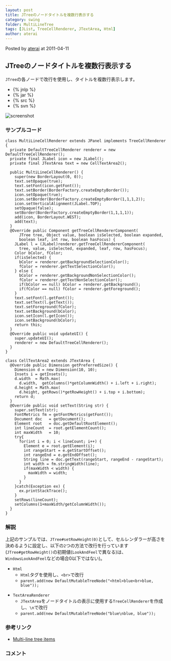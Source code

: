 ```yaml
---
layout: post
title: JTreeのノードタイトルを複数行表示する
category: swing
folder: MultiLineTree
tags: [JList, TreeCellRenderer, JTextArea, Html]
author: aterai
---
```


Posted by [aterai](http://terai.xrea.jp/aterai.html) at 2011-04-11

## JTreeのノードタイトルを複数行表示する
`JTree`の各ノードで改行を使用し、タイトルを複数行表示します。

- {% jnlp %}
- {% jar %}
- {% src %}
- {% svn %}

<!-- dummy comment line for breaking list -->

![screenshot](https://lh6.googleusercontent.com/_9Z4BYR88imo/TaKbyMKLtkI/AAAAAAAAA5M/NoozvykYAUE/s800/MultiLineTree.png)

### サンプルコード
<pre class="prettyprint"><code>class MultiLineCellRenderer extends JPanel implements TreeCellRenderer {
  private DefaultTreeCellRenderer renderer = new DefaultTreeCellRenderer();
  private final JLabel icon = new JLabel();
  private final JTextArea text = new CellTextArea2();

  public MultiLineCellRenderer() {
    super(new BorderLayout(0, 0));
    text.setOpaque(true);
    text.setFont(icon.getFont());
    text.setBorder(BorderFactory.createEmptyBorder());
    icon.setOpaque(true);
    icon.setBorder(BorderFactory.createEmptyBorder(1,1,1,2));
    icon.setVerticalAlignment(JLabel.TOP);
    setOpaque(false);
    setBorder(BorderFactory.createEmptyBorder(1,1,1,1));
    add(icon, BorderLayout.WEST);
    add(text);
  }
  @Override public Component getTreeCellRendererComponent(
      JTree tree, Object value, boolean isSelected, boolean expanded,
      boolean leaf, int row, boolean hasFocus) {
    JLabel l = (JLabel)renderer.getTreeCellRendererComponent(
      tree, value, isSelected, expanded, leaf, row, hasFocus);
    Color bColor, fColor;
    if(isSelected) {
      bColor = renderer.getBackgroundSelectionColor();
      fColor = renderer.getTextSelectionColor();
    } else {
      bColor = renderer.getBackgroundNonSelectionColor();
      fColor = renderer.getTextNonSelectionColor();
      if(bColor == null) bColor = renderer.getBackground();
      if(fColor == null) fColor = renderer.getForeground();
    }
    text.setFont(l.getFont());
    text.setText(l.getText());
    text.setForeground(fColor);
    text.setBackground(bColor);
    icon.setIcon(l.getIcon());
    icon.setBackground(bColor);
    return this;
  }
  @Override public void updateUI() {
    super.updateUI();
    renderer = new DefaultTreeCellRenderer();
  }
}
</code></pre>

<pre class="prettyprint"><code>class CellTextArea2 extends JTextArea {
  @Override public Dimension getPreferredSize() {
    Dimension d = new Dimension(10, 10);
    Insets i = getInsets();
    d.width  = Math.max(
      d.width,  getColumns()*getColumnWidth() + i.left + i.right);
    d.height = Math.max(
      d.height, getRows()*getRowHeight() + i.top + i.bottom);
    return d;
  }
  @Override public void setText(String str) {
    super.setText(str);
    FontMetrics fm = getFontMetrics(getFont());
    Document doc   = getDocument();
    Element root   = doc.getDefaultRootElement();
    int lineCount  = root.getElementCount();
    int maxWidth   = 10;
    try{
      for(int i = 0; i &lt; lineCount; i++) {
        Element e = root.getElement(i);
        int rangeStart = e.getStartOffset();
        int rangeEnd = e.getEndOffset();
        String line = doc.getText(rangeStart, rangeEnd - rangeStart);
        int width = fm.stringWidth(line);
        if(maxWidth &lt; width) {
          maxWidth = width;
        }
      }
    }catch(Exception ex) {
      ex.printStackTrace();
    }
    setRows(lineCount);
    setColumns(1+maxWidth/getColumnWidth());
  }
}
</code></pre>

### 解説
上記のサンプルでは、`JTree#setRowHeight(0)`として、セルレンダラーが高さを決めるように設定し、以下の`2`つの方法で改行を行っています(`JTree#getRowHeight()`の初期値(`LookAndFeel`で異なる)は、`WindowsLookAndFeel`などの場合0以下ではない)。

- `Html`
    - `Html`タグを使用し、`<br>`で改行
    - `parent.add(new DefaultMutableTreeNode("<html>blue<br>blue, blue"));`

<!-- dummy comment line for breaking list -->

- `TextAreaRenderer`
    - `JTextArea`をノードタイトルの表示に使用する`TreeCellRenderer`を作成し、`\n`で改行
    - `parent.add(new DefaultMutableTreeNode("blue\nblue, blue"));`

<!-- dummy comment line for breaking list -->

### 参考リンク
- [Multi-line tree items](http://www.codeguru.com/java/articles/141.shtml)

<!-- dummy comment line for breaking list -->

### コメント
